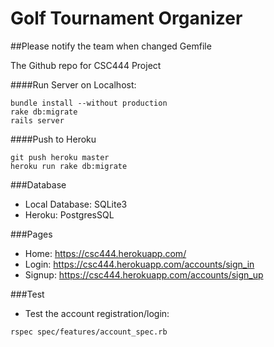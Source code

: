 # Golf Tournament Organizer

##Please notify the team when changed Gemfile

The Github repo for CSC444 Project

####Run Server on Localhost:
```
bundle install --without production
rake db:migrate
rails server
```
####Push to Heroku
```
git push heroku master
heroku run rake db:migrate
```
###Database
* Local Database: SQLite3
* Heroku: PostgresSQL

###Pages
* Home: https://csc444.herokuapp.com/
* Login: https://csc444.herokuapp.com/accounts/sign_in
* Signup: https://csc444.herokuapp.com/accounts/sign_up

###Test
* Test the account registration/login:
```
rspec spec/features/account_spec.rb
```
